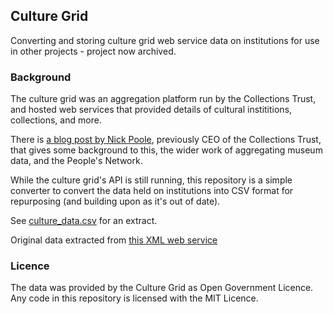 ## Culture Grid

Converting and storing culture grid web service data on institutions for use in other projects - project now archived.

### Background

The culture grid was an aggregation platform run by the Collections Trust, and hosted web services that provided details of cultural instititions, collections, and more.

There is [a blog post by Nick Poole](https://museumscomputergroup.org.uk/culture-grid/), previously CEO of the Collections Trust, that gives some background to this, the wider work of aggregating museum data, and the People's Network.

While the culture grid's API is still running, this repository is a simple converter to convert the data held on institutions into CSV format for repurposing (and building upon as it's out of date).

See [culture_data.csv](https://github.com/LibrariesHacked/culture-grid/blob/master/culture_data.csv) for an extract.

Original data extracted from [this XML web service](http://www.culturegrid.org.uk/index/select/?q=dcterms.isPartOf:MLAInstitutions&version=2.2&start=0&rows=100000&indent=on)

### Licence

The data was provided by the Culture Grid as Open Government Licence. Any code in this repository is licensed with the MIT Licence.
